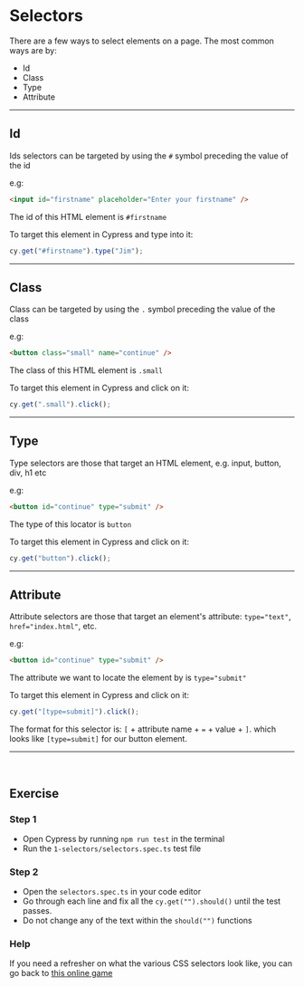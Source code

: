 # Selectors

There are a few ways to select elements on a page. The most common ways are by:

- Id
- Class
- Type
- Attribute

---

## Id

Ids selectors can be targeted by using the `#` symbol preceding the value of the id

e.g:

```html
<input id="firstname" placeholder="Enter your firstname" />
```

The id of this HTML element is `#firstname`

To target this element in Cypress and type into it:

```js
cy.get("#firstname").type("Jim");
```

---

## Class

Class can be targeted by using the `.` symbol preceding the value of the class

e.g:

```html
<button class="small" name="continue" />
```

The class of this HTML element is `.small`

To target this element in Cypress and click on it:

```js
cy.get(".small").click();
```

---

## Type

Type selectors are those that target an HTML element, e.g. input, button, div, h1 etc

e.g:

```html
<button id="continue" type="submit" />
```

The type of this locator is `button`

To target this element in Cypress and click on it:

```js
cy.get("button").click();
```

---

## Attribute

Attribute selectors are those that target an element's attribute: `type="text"`, `href="index.html"`, etc.

e.g:

```html
<button id="continue" type="submit" />
```

The attribute we want to locate the element by is `type="submit"`

To target this element in Cypress and click on it:

```js
cy.get("[type=submit]").click();
```

The format for this selector is: `[` + attribute name + `=` + value + `]`. which looks like `[type=submit]` for our button element.

---

<br>

## Exercise

### Step 1

- Open Cypress by running `npm run test` in the terminal
- Run the `1-selectors/selectors.spec.ts` test file

### Step 2

- Open the `selectors.spec.ts` in your code editor
- Go through each line and fix all the `cy.get("").should()` until the test passes.
- Do not change any of the text within the `should("")` functions

### Help

If you need a refresher on what the various CSS selectors look like, you can go back to [this online game](https://flukeout.github.io/)
